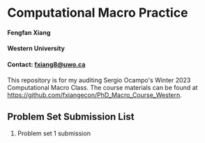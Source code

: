 # Computational Macro Practice
#### Fengfan Xiang
#### Western University
#### Contact: fxiang8@uwo.ca
This repository is for my auditing Sergio Ocampo's Winter 2023 Computational Macro Class.
The course materials can be found at https://github.com/fxiangecon/PhD_Macro_Course_Western.
## Problem Set Submission List
1. Problem set 1 submission
